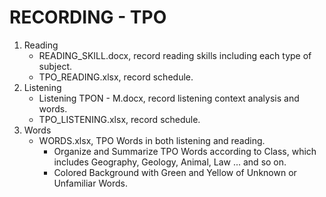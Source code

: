 # RECORDING - TPO
1. Reading 
	- READING_SKILL.docx, record reading skills including each type of subject.
	- TPO_READING.xlsx, record schedule.
2. Listening
	- Listening TPON - M.docx, record listening context analysis and words. 
	- TPO_LISTENING.xlsx, record schedule.
3. Words
	- WORDS.xlsx, TPO Words in both listening and reading.
		- Organize and Summarize TPO Words according to Class, which includes 
		Geography, Geology, Animal, Law ... and so on.
		- Colored Background with Green and Yellow of Unknown or Unfamiliar Words.
